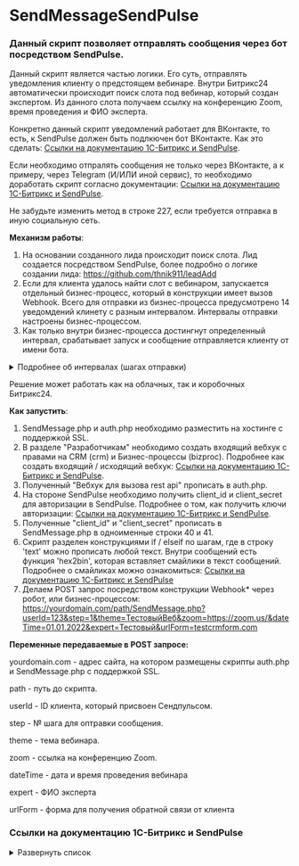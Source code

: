 # SendMessageSendPulse

### Данный скрипт позволяет отправлять сообщения через бот посредством SendPulse.

Данный скрипт является частью логики. Его суть, отправлять уведомления клиенту о предстоящем вебинаре. Внутри Битрикс24 автоматически происходит поиск слота под вебинар, который создан экспертом. Из данного слота получаем ссылку на конференцию Zoom, время проведения и ФИО эксперта.

Конкретно данный скрипт уведомлений работает для ВКонтакте, то есть, к SendPulse должен быть подлкючен бот ВКонтакте. Как это сделать: [Ссылки на документацию 1С-Битрикс и SendPulse](https://github.com/thnik911/SendMessageSendPulse/blob/main/README.md#%D1%81%D1%81%D1%8B%D0%BB%D0%BA%D0%B8-%D0%BD%D0%B0-%D0%B4%D0%BE%D0%BA%D1%83%D0%BC%D0%B5%D0%BD%D1%82%D0%B0%D1%86%D0%B8%D1%8E-1%D1%81-%D0%B1%D0%B8%D1%82%D1%80%D0%B8%D0%BA%D1%81-%D0%B8-sendpulse).

Если необходимо отпралять сообщения не только через ВКонтакте, а к примеру, через Telegram (И/ИЛИ иной сервис), то необходимо доработать скрипт согласно документации: [Ссылки на документацию 1С-Битрикс и SendPulse](https://github.com/thnik911/SendMessageSendPulse/blob/main/README.md#%D1%81%D1%81%D1%8B%D0%BB%D0%BA%D0%B8-%D0%BD%D0%B0-%D0%B4%D0%BE%D0%BA%D1%83%D0%BC%D0%B5%D0%BD%D1%82%D0%B0%D1%86%D0%B8%D1%8E-1%D1%81-%D0%B1%D0%B8%D1%82%D1%80%D0%B8%D0%BA%D1%81-%D0%B8-sendpulse).

Не забудьте изменить метод в строке 227, если требуется отправка в иную социальную сеть.

**Механизм работы**:
1. На основании созданного лида происходит поиск слота. Лид создается посредством SendPulse, более подробно о логике создании лида: https://github.com/thnik911/leadAdd
2. Если для клиента удалось найти слот с вебинаром, запускается отдельный бизнес-процесс, который в конструкции имеет вызов Webhook. Всего для отправки из бизнес-процесса предусмотрено 14 уведомдений клинету с разным интервалом. Интервалы отправки настроены бизнес-процессом. 
3. Как только внутри бизнес-процесса достингнут определенный интервал, срабатывает запуск и сообщение отправляется клиенту от имени бота.

<details><summary>Подробнее об интервалах (шагах отправки)</summary>

1 - отправляем сразу как нашли слот для клиента; 
  
2 - отправляем за 3 дня до $dateTime;
  
3 - отправляем за 2 дня до $dateTime;
  
4 - отправляем за 1 день до $dateTime;
  
5 - отправляем за 6 часов до $dateTime;
  
6 - отправляем за 1 час до $dateTime;
  
6.5 - оптравка отдельной ссылки на зум сразу за 6 шагом;
  
7 - отправляем за 15 минут до $dateTime;
  
8 - отправляем за 0 минут до $dateTime;
  
9 - отправляем через 10 минут после $dateTime;
  
10 - отправляем через 15 минут после $dateTime;
  
11 - отправляем через 1 час после $dateTime;
  
11.5 - отправляем еще одно сообщение сразу за 11;
  
12 - отправляем через 3 часа после $dateTime;
  

</details>

Решение может работать как на облачных, так и коробочных Битрикс24. 

**Как запустить**:
1. SendMessage.php и auth.php необходимо разместить на хостинге с поддержкой SSL.
2. В разделе "Разработчикам" необходимо создать входящий вебхук с правами на CRM (crm) и Бизнес-процессы (bizproc). Подробнее как создать входящий / исходящий вебхук: [Ссылки на документацию 1С-Битрикс и SendPulse](https://github.com/thnik911/SendMessageSendPulse/blob/main/README.md#%D1%81%D1%81%D1%8B%D0%BB%D0%BA%D0%B8-%D0%BD%D0%B0-%D0%B4%D0%BE%D0%BA%D1%83%D0%BC%D0%B5%D0%BD%D1%82%D0%B0%D1%86%D0%B8%D1%8E-1%D1%81-%D0%B1%D0%B8%D1%82%D1%80%D0%B8%D0%BA%D1%81-%D0%B8-sendpulse).
3. Полученный "Вебхук для вызова rest api" прописать в auth.php.
4. На стороне SendPulse необходимо получить client_id и client_secret для авторизации в SendPulse. Подробнее о том, как получить ключи авторизации: [Ссылки на документацию 1С-Битрикс и SendPulse](https://github.com/thnik911/SendMessageSendPulse/blob/main/README.md#%D1%81%D1%81%D1%8B%D0%BB%D0%BA%D0%B8-%D0%BD%D0%B0-%D0%B4%D0%BE%D0%BA%D1%83%D0%BC%D0%B5%D0%BD%D1%82%D0%B0%D1%86%D0%B8%D1%8E-1%D1%81-%D0%B1%D0%B8%D1%82%D1%80%D0%B8%D0%BA%D1%81-%D0%B8-sendpulse).
5. Полученные "client_id" и "client_secret" прописать в SendMessage.php в одноименные строки 40 и 41.
6. Скрипт разделен конструкциями if / elseif по шагам, где в строку 'text' можно прописать любой текст. Внутри сообщений есть функция 'hex2bin', которая вставляет смайлики в текст сообщений. Подробнее о смайликах можно ознакомиться: [Ссылки на документацию 1С-Битрикс и SendPulse](https://github.com/thnik911/SendMessageSendPulse/blob/main/README.md#%D1%81%D1%81%D1%8B%D0%BB%D0%BA%D0%B8-%D0%BD%D0%B0-%D0%B4%D0%BE%D0%BA%D1%83%D0%BC%D0%B5%D0%BD%D1%82%D0%B0%D1%86%D0%B8%D1%8E-1%D1%81-%D0%B1%D0%B8%D1%82%D1%80%D0%B8%D0%BA%D1%81-%D0%B8-sendpulse)
7. Делаем POST запрос посредством конструкции Webhook* через робот, или бизнес-процессом: https://yourdomain.com/path/SendMessage.php?userId=123&step=1&theme=ТестовыйВеб&zoom=https://zoom.us/&dateTime=01.01.2022&expert=Тестовый&urlForm=testcrmform.com

**Переменные передаваемые в POST запросе:**

yourdomain.com - адрес сайта, на котором размещены скрипты auth.php и SendMessage.php с поддержкой SSL.

path - путь до скрипта.

userId - ID клиента, который присвоен Сендпульсом.

step - № шага для оптравки сообщения.

theme - тема вебинара.

zoom - ссылка на конференцию Zoom.

dateTime - дата и время проведения вебинара

expert - ФИО эксперта

urlForm - форма для получения обратной связи от клиента

### Ссылки на документацию 1С-Битрикс и SendPulse 

<details><summary>Развернуть список</summary>

1. Действие Webhook внутри Бизнес-процесса / робота https://dev.1c-bitrix.ru/learning/course/index.php?COURSE_ID=57&LESSON_ID=8551
2. Как создать Webhook https://dev.1c-bitrix.ru/learning/course/index.php?COURSE_ID=99&LESSON_ID=8581&LESSON_PATH=8771.8583.8581
3. Как получить client_id и client_secret в SendPulse https://sendpulse.com/ru/integrations/api 
4. Как доработать скрипт для отправки через Telegram https://sendpulse.com/ru/integrations/api/chatbot/telegram#/contacts/post_contacts_sendText
5. Как подключить бота в SendPulse https://sendpulse.com/ru/knowledge-base/chatbot
6. Таблица смайликов https://apps.timwhitlock.info/emoji/tables/unicode

</details>

